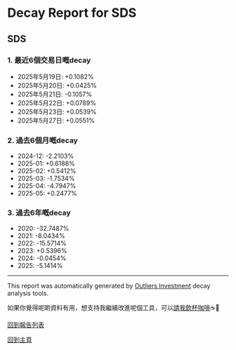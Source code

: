# Decay Report for SDS

## SDS

### 1. 最近6個交易日嘅decay

- 2025年5月19日: +0.1082%
- 2025年5月20日: +0.0425%
- 2025年5月21日: -0.1057%
- 2025年5月22日: +0.0789%
- 2025年5月23日: +0.0539%
- 2025年5月27日: +0.0551%

### 2. 過去6個月嘅decay

- 2024-12: -2.2103%
- 2025-01: +0.6188%
- 2025-02: +0.5412%
- 2025-03: -1.7534%
- 2025-04: -4.7947%
- 2025-05: +0.2477%

### 3. 過去6年嘅decay

- 2020: -32.7487%
- 2021: -8.0434%
- 2022: -15.5714%
- 2023: +0.5396%
- 2024: -0.0454%
- 2025: -5.1414%

------------------------------
This report was automatically generated by [Outliers Investment](https://outliersecon.github.io/Outliers-Investment/) decay analysis tools.

如果你覺得呢啲資料有用，想支持我繼續改進呢個工具，可以[請我飲杯咖啡](https://buymeacoffee.com/outliersecon)☕🙏

[回到報告列表](https://outliersecon.github.io/Outliers-Investment/reports/reports_public)

[回到主頁](https://outliersecon.github.io/Outliers-Investment/)